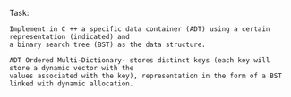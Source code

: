 Task:

	Implement in C ++ a specific data container (ADT) using a certain representation (indicated) and
	a binary search tree (BST) as the data structure.

	ADT Ordered Multi-Dictionary- stores distinct keys (each key will store a dynamic vector with the
	values associated with the key), representation in the form of a BST linked with dynamic allocation.